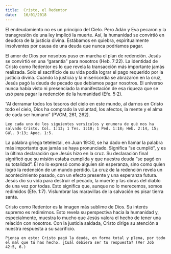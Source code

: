 ```yaml
---
title:  Cristo, el Redentor
date:   16/01/2018
---
```


El endeudamiento no es un principio del Cielo. Pero Adán y Eva pecaron y la transgresión de una ley implicó la muerte. Así, la humanidad se convirtió en deudora de la justicia divina. Estábamos en quiebra, espiritualmente insolventes por causa de una deuda que nunca podríamos pagar. 

El amor de Dios por nosotros puso en marcha el plan de redención. Jesús se convirtió en una “garantía” para nosotros (Heb. 7:22). La identidad de Cristo como Redentor es lo que revela la transacción más importante jamás realizada. Solo el sacrificio de su vida podía lograr el pago requerido por la justicia divina. Cuando la justicia y la misericordia se abrazaron en la cruz, Jesús pagó la deuda de pecado que debíamos pagar nosotros. El universo nunca había visto ni presenciado la manifestación de esa riqueza que se usó para pagar la redención de la humanidad (Efe. 5:2). 

“Al derramar todos los tesoros del cielo en este mundo, al darnos en Cristo todo el cielo, Dios ha comprado la voluntad, los afectos, la mente y el alma de cada ser humano” (PVGM, 261, 262). 

`Lee cada uno de los siguientes versículos y enumera de qué nos ha salvado Cristo. Col. 1:13; 1 Tes. 1:10; 1 Ped. 1:18; Heb. 2:14, 15; Gál. 3:13; Apoc. 1:5.`

La palabra griega tetelestai, en Juan 19:30, se ha dado en llamar la palabra más importante que jamás se haya pronunciado. Significa “se cumplió”, y es la última declaración que Jesús hizo en la cruz. Su declaración final significó que su misión estaba cumplida y que nuestra deuda “se pagó en su totalidad”. Él no lo expresó como alguien sin esperanza, sino como quien logró la redención de un mundo perdido. La cruz de la redención revela un acontecimiento pasado, con un efecto presente y una esperanza futura. Jesús dio su vida para destruir el pecado, la muerte y las obras del diablo de una vez por todas. Esto significa que, aunque no lo merecemos, somos redimidos (Efe. 1:7). Vislumbrar las maravillas de la salvación es pisar tierra santa. 

Cristo como Redentor es la imagen más sublime de Dios. Su interés supremo es redimirnos. Esto revela su perspectiva hacia la humanidad y, especialmente, muestra lo mucho que Jesús valora el hecho de tener una relación con nosotros. Con la justicia saldada, Cristo dirige su atención a nuestra respuesta a su sacrificio. 

`Piensa en esto: Cristo pagó la deuda, en forma total y plena, por todo el mal que tú has hecho. ¿Cuál debiera ser tu respuesta? (Ver Job 42:5, 6.)`